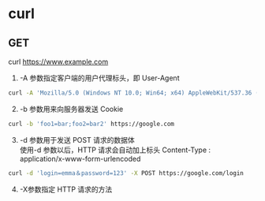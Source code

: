 # curl

## GET

curl https://www.example.com

1. -A 参数指定客户端的用户代理标头，即 User-Agent

```bash
curl -A 'Mozilla/5.0 (Windows NT 10.0; Win64; x64) AppleWebKit/537.36 (KHTML, like Gecko) Chrome/76.0.3809.100 Safari/537.36' https://google.com
```

2. -b 参数用来向服务器发送 Cookie

```bash
curl -b 'foo1=bar;foo2=bar2' https://google.com
```

3. -d 参数用于发送 POST 请求的数据体  
   使用-d 参数以后，HTTP 请求会自动加上标头 Content-Type : application/x-www-form-urlencoded

```bash
curl -d 'login=emma＆password=123' -X POST https://google.com/login
```

4. -X参数指定 HTTP 请求的方法

